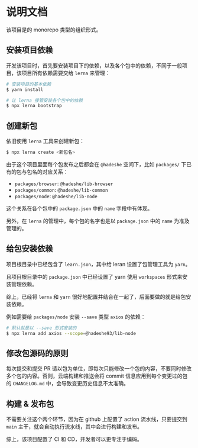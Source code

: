 # 说明文档

该项目是的 monorepo 类型的组织形式。

## 安装项目依赖

开发该项目时，首先要安装项目下的依赖，以及各个包中的依赖，不同于一般项目，该项目所有依赖需要交给 `lerna` 来管理：
```bash
# 安装项目的基本依赖
$ yarn install

# 让 lerna 接管安装各个包中的依赖
$ npx lerna bootstrap
```

## 创建新包

依旧使用 `lerna` 工具来创建新包：
```bash
$ npx lerna create <新包名>
```

由于这个项目里面每个包发布之后都会在 `@hadeshe` 空间下，比如 `packages/` 下已有的包与包名的对应关系：
+ `packages/browser`: `@hadeshe/lib-browser`
+ `packages/common`: `@hadeshe/lib-common`
+ `packages/node`: `@hadeshe/lib-node`

这个关系在各个包中的 `package.json` 中的 `name` 字段中有体现。

另外，在 `lerna` 的管理中，每个包的名字也是以 `package.json` 中的 `name` 为准及管理的。

## 给包安装依赖

项目根目录中已经包含了 `learn.json`，其中给 leran 设置了包管理工具为 `yarn`。

且项目根目录中的 `package.json` 中已经设置了 yarn 使用 `workspaces` 形式来安装管理依赖。

综上，已经将 `lerna` 和 `yarn` 很好地配置并结合在一起了，后面要做的就是给包安装依赖。

例如需要给 `packages/node` 安装 `--save` 类型 `axios` 的依赖：
```bash
# 默认就是以 --save 形式安装的
$ npx lerna add axios --scope=@hadeshe93/lib-node
```

## 修改包源码的原则

每次提交和提交 PR 请以包为单位，即每次只能修改一个包的内容，不要同时修改多个包的内容。否则，云端构建和推送会将 commit 信息应用到每个变更过的包的 `CHANGELOG.md` 中，会导致变更历史信息不太准确。

## 构建 & 发布包

不需要关注这个两个环节，因为在 github 上配置了 action 流水线，只要提交到 `main` 主干，就会自动执行流水线，其中会进行构建和发布。

综上，该项目配置了 CI 和 CD，开发者可以更专注于编码。

